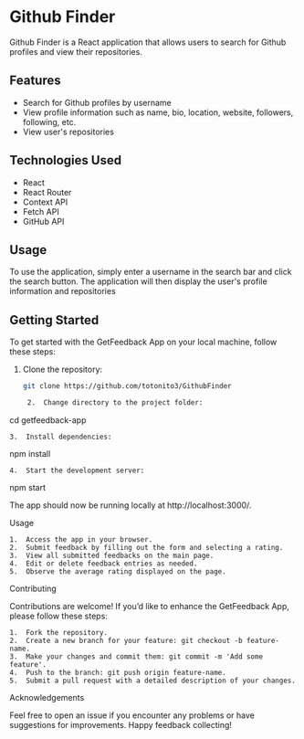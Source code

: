 # Github Finder

Github Finder is a React application that allows users to search for Github profiles and view their repositories. 

## Features
- Search for Github profiles by username
- View profile information such as name, bio, location, website, followers, following, etc.
- View user's repositories

## Technologies Used
- React
- React Router
- Context API
- Fetch API
- GitHub API

## Usage
To use the application, simply enter a username in the search bar and click the search button. The application will then display the user's profile information and repositories

## Getting Started

To get started with the GetFeedback App on your local machine, follow these steps:

1. Clone the repository:

   ```bash
   git clone https://github.com/totonito3/GithubFinder

	2.	Change directory to the project folder:

cd getfeedback-app


	3.	Install dependencies:

npm install


	4.	Start the development server:

npm start



The app should now be running locally at http://localhost:3000/.

Usage

	1.	Access the app in your browser.
	2.	Submit feedback by filling out the form and selecting a rating.
	3.	View all submitted feedbacks on the main page.
	4.	Edit or delete feedback entries as needed.
	5.	Observe the average rating displayed on the page.

Contributing

Contributions are welcome! If you’d like to enhance the GetFeedback App, please follow these steps:

	1.	Fork the repository.
	2.	Create a new branch for your feature: git checkout -b feature-name.
	3.	Make your changes and commit them: git commit -m 'Add some feature'.
	4.	Push to the branch: git push origin feature-name.
	5.	Submit a pull request with a detailed description of your changes.


Acknowledgements

Feel free to open an issue if you encounter any problems or have suggestions for improvements. Happy feedback collecting!
